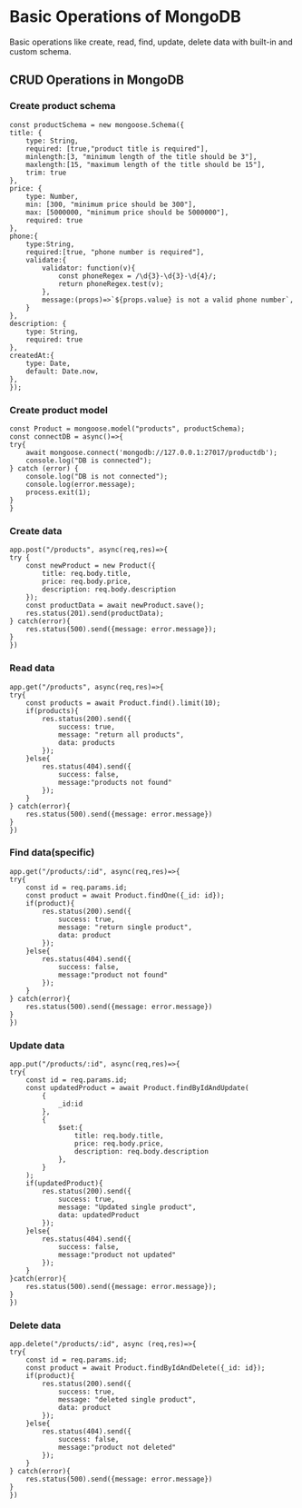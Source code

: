 # Basic Operations of MongoDB

Basic operations like create, read, find, update, delete data with built-in and custom schema.

## CRUD Operations in MongoDB

### Create product schema

    const productSchema = new mongoose.Schema({
    title: {
        type: String,
        required: [true,"product title is required"],
        minlength:[3, "minimum length of the title should be 3"],
        maxlength:[15, "maximum length of the title should be 15"],
        trim: true
    },
    price: {
        type: Number,
        min: [300, "minimum price should be 300"],
        max: [5000000, "minimum price should be 5000000"],
        required: true
    },
    phone:{
        type:String,
        required:[true, "phone number is required"],
        validate:{
            validator: function(v){
                const phoneRegex = /\d{3}-\d{3}-\d{4}/;
                return phoneRegex.test(v);
            },
            message:(props)=>`${props.value} is not a valid phone number`,
        }
    },
    description: {
        type: String,
        required: true
    },
    createdAt:{
        type: Date,
        default: Date.now,
    },
    });

### Create product model

    const Product = mongoose.model("products", productSchema);
    const connectDB = async()=>{
    try{
        await mongoose.connect('mongodb://127.0.0.1:27017/productdb');
        console.log("DB is connected");
    } catch (error) {
        console.log("DB is not connected");
        console.log(error.message);
        process.exit(1);
    }
    }

### Create data

    app.post("/products", async(req,res)=>{
    try {
        const newProduct = new Product({
            title: req.body.title,
            price: req.body.price,
            description: req.body.description
        });
        const productData = await newProduct.save();
        res.status(201).send(productData);
    } catch(error){
        res.status(500).send({message: error.message});
    }
    })
 
 ### Read data
 
    app.get("/products", async(req,res)=>{
    try{
        const products = await Product.find().limit(10);
        if(products){
            res.status(200).send({
                success: true,
                message: "return all products",
                data: products
            });
        }else{
            res.status(404).send({
                success: false,
                message:"products not found"
            });
        }
    } catch(error){
        res.status(500).send({message: error.message})
    }
    })
 ### Find data(specific)
 
    app.get("/products/:id", async(req,res)=>{
    try{
        const id = req.params.id;
        const product = await Product.findOne({_id: id});
        if(product){
            res.status(200).send({
                success: true,
                message: "return single product",
                data: product
            });
        }else{
            res.status(404).send({
                success: false,
                message:"product not found"
            });
        }
    } catch(error){
        res.status(500).send({message: error.message})
    }
    })
    
 ### Update data
 
    app.put("/products/:id", async(req,res)=>{
    try{
        const id = req.params.id;
        const updatedProduct = await Product.findByIdAndUpdate(
            {
                _id:id
            },
            {
                $set:{
                    title: req.body.title,
                    price: req.body.price,
                    description: req.body.description
                },
            }
        );
        if(updatedProduct){
            res.status(200).send({
                success: true,
                message: "Updated single product",
                data: updatedProduct
            });
        }else{
            res.status(404).send({
                success: false,
                message:"product not updated"
            });
        }
    }catch(error){
        res.status(500).send({message: error.message});
    }
    })

### Delete data

    app.delete("/products/:id", async (req,res)=>{
    try{
        const id = req.params.id;
        const product = await Product.findByIdAndDelete({_id: id});
        if(product){
            res.status(200).send({
                success: true,
                message: "deleted single product",
                data: product
            });
        }else{
            res.status(404).send({
                success: false,
                message:"product not deleted"
            });
        }
    } catch(error){
        res.status(500).send({message: error.message})
    }
    })
